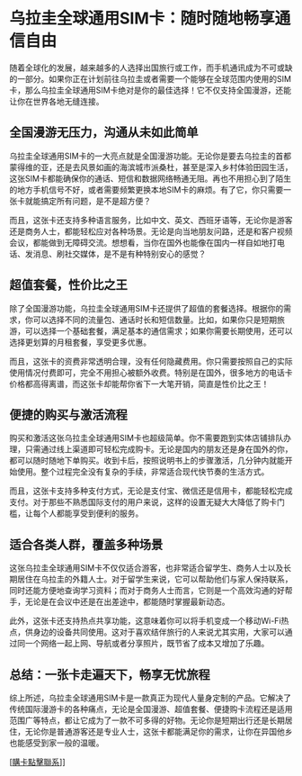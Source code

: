 # 乌拉圭全球通用SIM卡：随时随地畅享通信自由

随着全球化的发展，越来越多的人选择出国旅行或工作，而手机通讯成为不可或缺的一部分。如果你正在计划前往乌拉圭或者需要一个能够在全球范围内使用的SIM卡，那么乌拉圭全球通用SIM卡绝对是你的最佳选择！它不仅支持全国漫游，还能让你在世界各地无缝连接。

## 全国漫游无压力，沟通从未如此简单

乌拉圭全球通用SIM卡的一大亮点就是全国漫游功能。无论你是要去乌拉圭的首都蒙得维的亚，还是去风景如画的海滨城市派桑杜，甚至是深入乡村体验田园生活，这张SIM卡都能确保你的通话、短信和数据网络畅通无阻。再也不用担心到了陌生的地方手机信号不好，或者需要频繁更换本地SIM卡的麻烦。有了它，你只需要一张卡就能搞定所有问题，是不是超方便？

而且，这张卡还支持多种语言服务，比如中文、英文、西班牙语等，无论你是游客还是商务人士，都能轻松应对各种场景。无论是向当地朋友问路，还是和客户视频会议，都能做到无障碍交流。想想看，当你在国外也能像在国内一样自如地打电话、发消息、刷社交媒体，是不是有种特别安心的感觉？

## 超值套餐，性价比之王

除了全国漫游功能，乌拉圭全球通用SIM卡还提供了超值的套餐选择。根据你的需求，你可以选择不同的流量包、通话时长和短信数量。比如，如果你只是短期旅游，可以选择一个基础套餐，满足基本的通信需求；如果你需要长期使用，还可以选择更划算的月租套餐，享受更多优惠。

而且，这张卡的资费非常透明合理，没有任何隐藏费用。你只需要按照自己的实际使用情况付费即可，完全不用担心被额外收费。特别是在国外，很多地方的电话卡价格都高得离谱，而这张卡却能帮你省下一大笔开销，简直是性价比之王！

## 便捷的购买与激活流程

购买和激活这张乌拉圭全球通用SIM卡也超级简单。你不需要跑到实体店铺排队办理，只需通过线上渠道即可轻松完成购卡。无论是国内的朋友还是身在国外的你，都可以随时随地下单购买。收到卡后，按照说明书上的步骤激活，几分钟内就能开始使用。整个过程完全没有复杂的手续，非常适合现代快节奏的生活方式。

而且，这张卡支持多种支付方式，无论是支付宝、微信还是信用卡，都能轻松完成支付。对于那些不熟悉国际支付的用户来说，这样的设置无疑大大降低了购卡门槛，让每个人都能享受到便利的服务。

## 适合各类人群，覆盖多种场景

这张乌拉圭全球通用SIM卡不仅仅适合游客，也非常适合留学生、商务人士以及长期居住在乌拉圭的外籍人士。对于留学生来说，它可以帮助他们与家人保持联系，同时还能方便地查询学习资料；而对于商务人士而言，它则是一个高效沟通的好帮手，无论是在会议中还是在出差途中，都能随时掌握最新动态。

此外，这张卡还支持热点共享功能，这意味着你可以将手机变成一个移动Wi-Fi热点，供身边的设备共同使用。这对于喜欢结伴旅行的人来说尤其实用，大家可以通过同一个网络一起上网、导航或者分享照片，既节省了成本又增加了乐趣。

## 总结：一张卡走遍天下，畅享无忧旅程

综上所述，乌拉圭全球通用SIM卡是一款真正为现代人量身定制的产品。它解决了传统国际漫游卡的各种痛点，无论是全国漫游、超值套餐、便捷购卡流程还是适用范围广等特点，都让它成为了一款不可多得的好物。无论你是短期出行还是长期居住，无论你是普通游客还是专业人士，这张卡都能满足你的需求，让你在异国他乡也能感受到家一般的温暖。

[[購卡點擊聯系](https://t.me/s/SXDXQF)]]